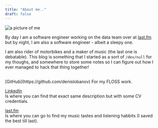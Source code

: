 ```yaml
---
title: "About me.."
draft: false
---
```


![a picture of me](/images/profile.jpg#center-round)
</br>

By day I am a software engineer working on the data team over at [last.fm](https://last.fm) but by night, I am also a software engineer - albeit a sleepy one.

<!--more-->
I am also rider of motorbikes and a maker of music (the last one is debatable). This blog is something that I started as a sort of `/dev/null` for my thoughs, and somewhere to store some notes so I can figure out how I ever managed to hack that thing together!

</br>
[GitHub](https://github.com/denislobanov)  
For my FLOSS work.

[LinkedIn](https://www.linkedin.com/in/lobanovdenis)  
Is where you can find that exact same description but with some CV credentials.

[last.fm](https://www.last.fm/user/movsb)  
Is where you can go to find my music tastes and listening habbits (I saved the best till last).

